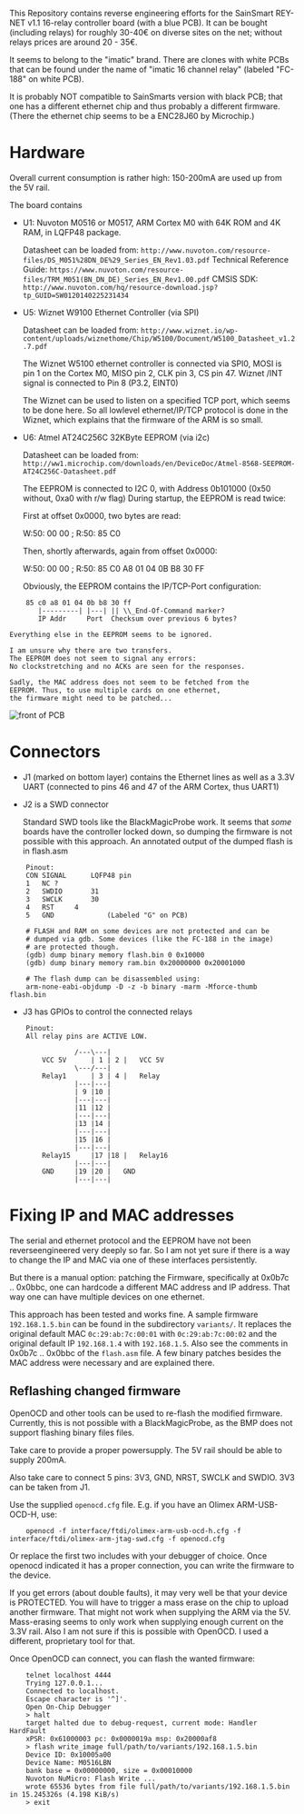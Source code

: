 
This Repository contains reverse engineering efforts for the
SainSmart REY-NET v1.1 16-relay controller board (with a blue PCB).
It can be bought (including relays) for roughly 30-40€ on diverse
sites on the net; without relays prices are around 20 - 35€.

It seems to belong to the "imatic" brand. There are clones with
white PCBs that can be found under the name of "imatic 16 channel relay"
(labeled "FC-188" on white PCB).

It is probably NOT compatible to SainSmarts version with black PCB;
that one has a different ethernet chip and thus probably a different
firmware. (There the ethernet chip seems to be a ENC28J60 by Microchip.)

Hardware
========

Overall current consumption is rather high: 150-200mA are used up from the
5V rail.

The board contains

* U1: Nuvoton M0516 or M0517, ARM Cortex M0 with
64K ROM and 4K RAM, in LQFP48 package.

	Datasheet can be loaded from: `http://www.nuvoton.com/resource-files/DS_M051%28DN_DE%29_Series_EN_Rev1.03.pdf`
	Technical Reference Guide: `https://www.nuvoton.com/resource-files/TRM_M051(BN_DN_DE)_Series_EN_Rev1.00.pdf`
	CMSIS SDK: `http://www.nuvoton.com/hq/resource-download.jsp?tp_GUID=SW0120140225231434`

* U5: Wiznet W9100 Ethernet Controller (via SPI)

	Datasheet can be loaded from: `http://www.wiznet.io/wp-content/uploads/wiznethome/Chip/W5100/Document/W5100_Datasheet_v1.2.7.pdf`

	The Wiznet W5100 ethernet controller is connected via SPI0,
	MOSI is pin 1 on the Cortex M0,
	MISO pin 2,
	CLK pin 3,
	CS pin 47.
	Wiznet /INT signal is connected to Pin 8 (P3.2, EINT0)

	The Wiznet can be used to listen on a specified TCP port,
	which seems to be done here. So all lowlevel ethernet/IP/TCP
	protocol is done in the Wiznet, which explains that the
	firmware of the ARM is so small.


* U6: Atmel AT24C256C 32KByte EEPROM (via i2c)

	Datasheet can be loaded from: `http://ww1.microchip.com/downloads/en/DeviceDoc/Atmel-8568-SEEPROM-AT24C256C-Datasheet.pdf`

	The EEPROM is connected to I2C 0, with Address 0b101000 (0x50 without, 0xa0 with r/w flag)
	During startup, the EEPROM is read twice:

	First at offset 0x0000, two bytes are read:

	W:50: 00 00  ;  R:50: 85 C0

	Then, shortly afterwards, again from offset 0x0000:

	W:50: 00 00  ;  R:50: 85 C0 A8 01 04 0B B8 30 FF
	
	Obviously, the EEPROM contains the IP/TCP-Port configuration:

```
	85 c0 a8 01 04 0b b8 30 ff
	   |---------| |---| ||	\\_End-Of-Command marker?
	   IP Addr     Port  Checksum over previous 6 bytes?
```

	Everything else in the EEPROM seems to be ignored.

	I am unsure why there are two transfers.
	The EEPROM does not seem to signal any errors:
	No clockstretching and no ACKs are seen for the responses.

	Sadly, the MAC address does not seem to be fetched from the
	EEPROM. Thus, to use multiple cards on one ethernet,
	the firmware might need to be patched...

![front of PCB](https://github.com/dpiegdon/SainSmart-REY-NET-v1.1/blob/master/pcb_front.jpg?raw=true)

Connectors
==========

* J1 (marked on bottom layer) contains the Ethernet lines as well as
a 3.3V UART (connected to pins 46 and 47 of the ARM Cortex, thus UART1)

* J2 is a SWD connector

	Standard SWD tools like the BlackMagicProbe work.
	It seems that *some* boards have the controller locked down,
	so dumping the firmware is not possible with this approach.
	An annotated output of the dumped flash is in flash.asm

```
	Pinout:
	CON	SIGNAL		LQFP48 pin
	1	NC ?
	2	SWDIO		31
	3	SWCLK		30
	4	RST		4
	5	GND				(Labeled "G" on PCB)

	# FLASH and RAM on some devices are not protected and can be
	# dumped via gdb. Some devices (like the FC-188 in the image)
	# are protected though.
	(gdb) dump binary memory flash.bin 0 0x10000
	(gdb) dump binary memory ram.bin 0x20000000 0x20001000

	# The flash dump can be disassembled using:
	arm-none-eabi-objdump -D -z -b binary -marm -Mforce-thumb flash.bin
```

* J3 has GPIOs to control the connected relays

```
	Pinout:
	All relay pins are ACTIVE LOW.

				/---\---|
		VCC 5V		| 1 | 2 |	VCC 5V
				\---/---|
		Relay1		| 3 | 4 |	Relay
				|---|---|
				| 9 |10 |
				|---|---|
				|11 |12 |
				|---|---|
				|13 |14 |
				|---|---|
				|15 |16 |
				|---|---|
		Relay15		|17 |18 |	Relay16
				|---|---|
		GND		|19 |20 |	GND
				|---|---|

```

Fixing IP and MAC addresses
===========================

The serial and ethernet protocol and the EEPROM have not been reverseengineered
very deeply so far. So I am not yet sure if there is a way to change the IP
and MAC via one of these interfaces persistently.

But there is a manual option:
patching the Firmware, specifically at 0x0b7c .. 0x0bbc, one can hardcode
a different MAC address and IP address. That way one can have multiple devices
on one ethernet.

This approach has been tested and works fine. A sample firmware `192.168.1.5.bin`
can be found in the subdirectory `variants/`. It replaces the original default MAC
`0c:29:ab:7c:00:01` with `0c:29:ab:7c:00:02` and the original default IP
`192.168.1.4` with `192.168.1.5`. Also see the comments in 0x0b7c .. 0x0bbc of
the `flash.asm` file. A few binary patches besides the MAC address were necessary
and are explained there.

Reflashing changed firmware
---------------------------

OpenOCD and other tools can be used to re-flash the modified firmware.
Currently, this is not possible with a BlackMagicProbe, as the BMP does
not support flashing binary files files.

Take care to provide a proper powersupply. The 5V rail should be able
to supply 200mA.

Also take care to connect 5 pins: 3V3, GND, NRST, SWCLK and SWDIO.
3V3 can be taken from J1.

Use the supplied `openocd.cfg` file. E.g. if you have an
Olimex ARM-USB-OCD-H, use:

```
	openocd -f interface/ftdi/olimex-arm-usb-ocd-h.cfg -f interface/ftdi/olimex-arm-jtag-swd.cfg -f openocd.cfg
```

Or replace the first two includes with your debugger of choice.
Once openocd indicated it has a proper connection, you can write
the firmware to the device.

If you get errors (about double faults), it may very well be that your
device is PROTECTED. You will have to trigger a mass erase on the chip
to upload another firmware. That might not work when supplying the ARM
via the 5V. Mass-erasing seems to only work when supplying enough current
on the 3.3V rail. Also I am not sure if this is possible with OpenOCD.
I used a different, proprietary tool for that.

Once OpenOCD can connect, you can flash the wanted firmware:

```
	telnet localhost 4444
	Trying 127.0.0.1...
	Connected to localhost.
	Escape character is '^]'.
	Open On-Chip Debugger
	> halt
	target halted due to debug-request, current mode: Handler HardFault
	xPSR: 0x61000003 pc: 0x0000019a msp: 0x20000af8
	> flash write_image full/path/to/variants/192.168.1.5.bin
	Device ID: 0x10005a00
	Device Name: M0516LBN
	bank base = 0x00000000, size = 0x00010000
	Nuvoton NuMicro: Flash Write ...
	wrote 65536 bytes from file full/path/to/variants/192.168.1.5.bin in 15.245326s (4.198 KiB/s)
	> exit
```

